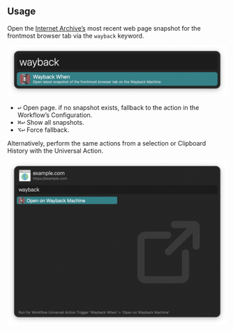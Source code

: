 ## Usage

Open the [Internet Archive’s](https://archive.org/) most recent web page snapshot for the frontmost browser tab via the `wayback` keyword.

![Open wayback machine](images/wayback.png)

* <kbd>↩</kbd> Open page. if no snapshot exists, fallback to the action in the Workflow’s Configuration.
* <kbd>⌘</kbd><kbd>↩</kbd> Show all snapshots.
* <kbd>⌥</kbd><kbd>↩</kbd> Force fallback.

Alternatively, perform the same actions from a selection or Clipboard History with the Universal Action.

![Universal Action](images/ua.png)
